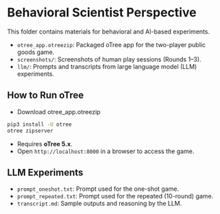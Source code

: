 # Behavioral Scientist Perspective

This folder contains materials for behavioral and AI-based experiments.

- `otree_app.otreezip`: Packaged oTree app for the two-player public goods game.
- `screenshots/`: Screenshots of human play sessions (Rounds 1–3).
- `llm/`: Prompts and transcripts from large language model (LLM) experiments.

## How to Run oTree

- Download otree_app.otreezip

```bash
pip3 install -U otree
otree zipserver
```

- Requires **oTree 5.x**.
- Open `http://localhost:8000` in a browser to access the game.

## LLM Experiments

- `prompt_oneshot.txt`: Prompt used for the one-shot game.
- `prompt_repeated.txt`: Prompt used for the repeated (10-round) game.
- `transcript.md`: Sample outputs and reasoning by the LLM.
